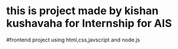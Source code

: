 # this is project made by kishan kushavaha for Internship for AIS
#frontend project using html,css,javscript and node.js
